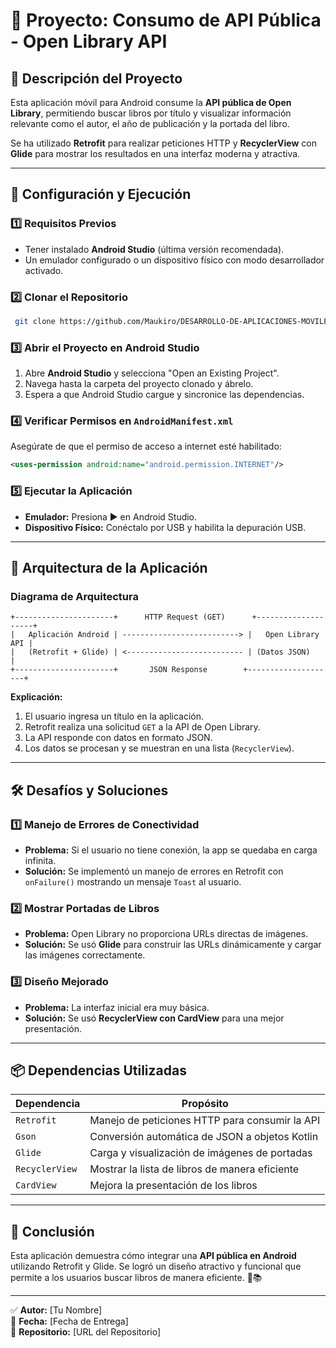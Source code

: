 # 📌 Proyecto: Consumo de API Pública - Open Library API

## 📖 Descripción del Proyecto
Esta aplicación móvil para Android consume la **API pública de Open Library**, permitiendo buscar libros por título y visualizar información relevante como el autor, el año de publicación y la portada del libro.

Se ha utilizado **Retrofit** para realizar peticiones HTTP y **RecyclerView** con **Glide** para mostrar los resultados en una interfaz moderna y atractiva.

---

## 🚀 Configuración y Ejecución

### **1️⃣ Requisitos Previos**
- Tener instalado **Android Studio** (última versión recomendada).
- Un emulador configurado o un dispositivo físico con modo desarrollador activado.

### **2️⃣ Clonar el Repositorio**
```sh
 git clone https://github.com/Maukiro/DESARROLLO-DE-APLICACIONES-MOVILES-NATIVAS/new/main/Tarea3-Ejercicio2
```

### **3️⃣ Abrir el Proyecto en Android Studio**
1. Abre **Android Studio** y selecciona "Open an Existing Project".
2. Navega hasta la carpeta del proyecto clonado y ábrelo.
3. Espera a que Android Studio cargue y sincronice las dependencias.

### **4️⃣ Verificar Permisos en `AndroidManifest.xml`**
Asegúrate de que el permiso de acceso a internet esté habilitado:
```xml
<uses-permission android:name="android.permission.INTERNET"/>
```

### **5️⃣ Ejecutar la Aplicación**
- **Emulador:** Presiona ▶ en Android Studio.
- **Dispositivo Físico:** Conéctalo por USB y habilita la depuración USB.

---

## 📌 Arquitectura de la Aplicación

### **Diagrama de Arquitectura**
```
+----------------------+      HTTP Request (GET)      +--------------------+
|   Aplicación Android | --------------------------> |   Open Library API |
|   (Retrofit + Glide) | <-------------------------- | (Datos JSON)       |
+----------------------+       JSON Response        +--------------------+
```

**Explicación:**
1. El usuario ingresa un título en la aplicación.
2. Retrofit realiza una solicitud `GET` a la API de Open Library.
3. La API responde con datos en formato JSON.
4. Los datos se procesan y se muestran en una lista (`RecyclerView`).

---

## 🛠️ Desafíos y Soluciones

### **1️⃣ Manejo de Errores de Conectividad**
- **Problema:** Si el usuario no tiene conexión, la app se quedaba en carga infinita.
- **Solución:** Se implementó un manejo de errores en Retrofit con `onFailure()` mostrando un mensaje `Toast` al usuario.

### **2️⃣ Mostrar Portadas de Libros**
- **Problema:** Open Library no proporciona URLs directas de imágenes.
- **Solución:** Se usó **Glide** para construir las URLs dinámicamente y cargar las imágenes correctamente.

### **3️⃣ Diseño Mejorado**
- **Problema:** La interfaz inicial era muy básica.
- **Solución:** Se usó **RecyclerView con CardView** para una mejor presentación.

---

## 📦 Dependencias Utilizadas

| Dependencia  | Propósito |
|-------------|----------|
| `Retrofit`  | Manejo de peticiones HTTP para consumir la API |
| `Gson`      | Conversión automática de JSON a objetos Kotlin |
| `Glide`     | Carga y visualización de imágenes de portadas |
| `RecyclerView` | Mostrar la lista de libros de manera eficiente |
| `CardView`  | Mejora la presentación de los libros |

---

## 📌 Conclusión
Esta aplicación demuestra cómo integrar una **API pública en Android** utilizando Retrofit y Glide. Se logró un diseño atractivo y funcional que permite a los usuarios buscar libros de manera eficiente. 🚀📚

---

✅ **Autor:** [Tu Nombre]  
📅 **Fecha:** [Fecha de Entrega]  
🚀 **Repositorio:** [URL del Repositorio]

